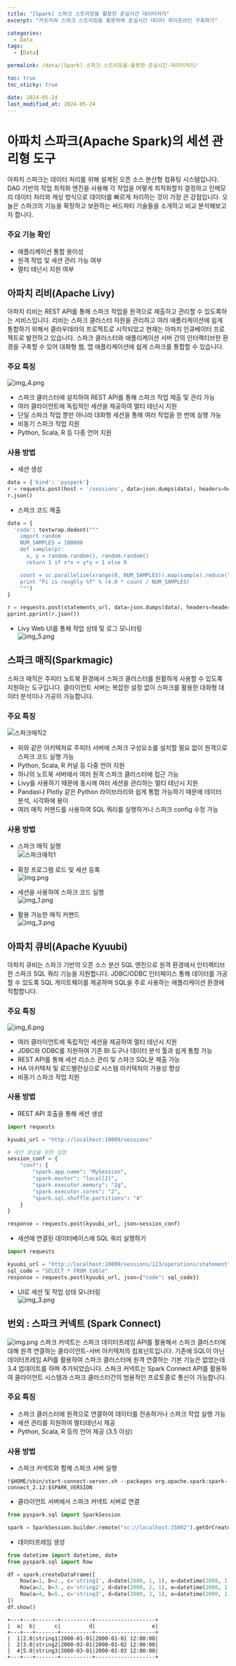 ```yaml
---
title: "[Spark] 스파크 스트리밍을 활용한 준실시간 데이터처리"
excerpt: "카프카와 스파크 스트리밍을 활용하여 준실시간 데이터 파이프라인 구축하기"

categories:
  - Data
tags:
  - [Data]

permalink: /data/[Spark]-스파크-스트리밍을-활용한-준실시간-데이터처리/

toc: true
toc_sticky: true

date: 2024-05-24
last_modified_at: 2024-05-24
---
```


# 아파치 스파크(Apache Spark)의 세션 관리형 도구
아파치 스파크는 데이터 처리를 위해 설계된 오픈 소스 분산형 컴퓨팅 시스템입니다. 
DAG 기반의 작업 최적화 엔진을 사용해 각 작업을 어떻게 최적화할지 결정하고 인메모리 데이터 처리와 캐싱 방식으로 데이터를 빠르게 처리하는 것이 가장 큰 강점입니다. 
오늘은 스파크의 기능을 확장하고 보완하는 써드파티 기술들을 소개하고 비교 분석해보고자 합니다.

### 주요 기능 확인
* 애플리케이션 통합 용이성
* 원격 작업 및 세션 관리 가능 여부
* 멀티 테넌시 지원 여부

## 아파치 리비(Apache Livy)
아파치 리비는 REST API를 통해 스파크 작업을 원격으로 제출하고 관리할 수 있도록하는 서비스입니다. 
리비는 스파크 클러스터 자원을 관리하고 여러 애플리케이션에 쉽게 통합하기 위해서 클라우데라의 프로젝트로 시작되었고 현재는 아파치 인큐베이터 프로젝트로 발전하고 있습니다. 
스파크 클러스터와 애플리케이션 서버 간의 인터랙티브한 환경을 구축할 수 있어 대화형 웹, 앱 애플리케이션에 쉽게 스파크를 통합할 수 있습니다. 

### 주요 특징
![img_4.png](/assets/images/2024-05-12-%5BSpark%5D-스파크-어플리케이션-실행-단계-이해하기/img_4.png)
* 스파크 클러스터에 설치하여 REST API를 통해 스파크 작업 제출 및 관리 가능
* 여러 클라이언트에 독립적인 세션을 제공하여 멀티 테넌시 지원
* 단일 스파크 작업 뿐만 아니라 대화형 세션을 통해 여러 작업을 한 번에 실행 가능
* 비동기 스파크 작업 지원
* Python, Scala, R 등 다중 언어 지원

### 사용 방법
* 세션 생성  

```python
data = {'kind': 'pyspark'}
r = requests.post(host + '/sessions', data=json.dumps(data), headers=headers)
r.json()
```

* 스파크 코드 제출  

```python
data = {
  'code': textwrap.dedent("""
    import random
    NUM_SAMPLES = 100000
    def sample(p):
      x, y = random.random(), random.random()
      return 1 if x*x + y*y < 1 else 0

    count = sc.parallelize(xrange(0, NUM_SAMPLES)).map(sample).reduce(lambda a, b: a + b)
    print "Pi is roughly %f" % (4.0 * count / NUM_SAMPLES)
    """)
}

r = requests.post(statements_url, data=json.dumps(data), headers=headers)
pprint.pprint(r.json())
```

* Livy Web UI를 통해 작업 상태 및 로그 모니터링  
![img_5.png](/assets/images/2024-05-12-%5BSpark%5D-스파크-어플리케이션-실행-단계-이해하기/img_5.png)


## 스파크 매직(Sparkmagic)
스파크 매직은 주피터 노트북 환경에서 스파크 클러스터를 원활하게 사용할 수 있도록 지원하는 도구입니다. 
클라이언트 서버는 복잡한 설정 없이 스파크를 활용한 대화형 데이터 분석이나 가공이 가능합니다.

### 주요 특징
![스파크매직2](/assets/images/2024-05-12-%5BSpark%5D-스파크-어플리케이션-실행-단계-이해하기/img2.png)
* 위와 같은 아키텍처로 주피터 서버에 스파크 구성요소를 설치할 필요 없이 원격으로 스파크 코드 실행 가능
* Python, Scala, R 커널 등 다중 언어 지원
* 하나의 노트북 서버에서 여러 원격 스파크 클러스터에 접근 가능
* Livy를 사용하기 때문에 동시에 여러 세션을 관리하는 멀티 테넌시 지원
* Pandas나 Plotly 같은 Python 라이브러리와 쉽게 통합 가능하기 때문에 데이터 분석, 시각화에 용이
* 여러 매직 커맨드를 사용하여 SQL 쿼리를 실행하거나 스파크 config 수정 가능

### 사용 방법
* 스파크 매직 실행  
![스파크매직1](/assets/images/2024-05-12-%5BSpark%5D-스파크-어플리케이션-실행-단계-이해하기/img.png)

* 확장 프로그램 로드 및 세션 등록  
![img.png](/assets/images/2024-05-12-%5BSpark%5D-스파크-어플리케이션-실행-단계-이해하기/img0.png)

* 세션을 사용하여 스파크 코드 실행  
![img_1.png](/assets/images/2024-05-12-%5BSpark%5D-스파크-어플리케이션-실행-단계-이해하기/img_1.png)

* 활용 가능한 매직 커맨드  
![img_3.png](/assets/images/2024-05-12-%5BSpark%5D-스파크-어플리케이션-실행-단계-이해하기/img_3.png)


## 아파치 큐비(Apache Kyuubi)
아파치 큐비는 스파크 기반의 오픈 소스 분산 SQL 엔진으로 원격 환경에서 인터랙티브한 스파크 SQL 쿼리 기능을 지원합니다. 
JDBC/ODBC 인터페이스 통해 데이터를 가공할 수 있도록 SQL 게이트웨이를 제공하며 SQL을 주로 사용하는 애플리케이션 환경에 적합합니다. 

### 주요 특징
![img_6.png](/assets/images/2024-05-12-%5BSpark%5D-스파크-어플리케이션-실행-단계-이해하기/img_6.png)
* 여러 클라이언트에 독립적인 세션을 제공하여 멀티 테넌시 지원
* JDBC와 ODBC를 지원하여 기존 BI 도구나 데이터 분석 툴과 쉽게 통합 가능
* REST API를 통해 세션 리소스 관리 및 스파크 SQL문 제출 가능
* HA 아키텍처 및 로드밸런싱으로 시스템 아키텍처의 가용성 향상 
* 비동기 스파크 작업 지원

### 사용 방법
* REST API 호출을 통해 세션 생성  

```python
import requests

kyuubi_url = "http://localhost:10009/sessions"

# 세션 생성을 위한 설정
session_conf = {
    "conf": {
        "spark.app.name": "MySession",
        "spark.master": "local[2]",
        "spark.executor.memory": "2g",
        "spark.executor.cores": "2",
        "spark.sql.shuffle.partitions": "4"
    }
}

response = requests.post(kyuubi_url, json=session_conf)
```

* 세션에 연결된 데이터베이스에 SQL 쿼리 실행하기  

```python
import requests

kyuubi_url = "http://localhost:10009/sessions/123/operations/statement"
sql_code = "SELECT * FROM table"
response = requests.post(kyuubi_url, json={"code": sql_code})
```

* UI로 세션 및 작업 상태 모니터링  
![img_3.png](/assets/images/2024-05-12-%5BSpark%5D-스파크-어플리케이션-실행-단계-이해하기/큐비4.png)


## 번외 : 스파크 커넥트 (Spark Connect)
![img.png](/assets/images/2024-05-12-%5BSpark%5D-스파크-어플리케이션-실행-단계-이해하기/스파크%20커넥트.png)
스파크 커넥트는 스파크 데이터프레임 API를 활용해서 스파크 클러스터에 대해 원격 연결하는 클라이언트-서버 아키텍처의 컴포넌트입니다. 
기존에 SQL이 아닌 데이터프레임 API를 활용하여 스파크 클러스터에 원격 연결하는 기본 기능은 없었는데 3.4 업데이트를 하며 추가되었습니다. 
스파크 커넥트는 Spark Connect API를 활용하여 클라이언트 시스템과 스파크 클러스터간의 범용적인 프로토콜로 통신이 가능합니다. 


### 주요 특징
* 스파크 클러스터에 원격으로 연결하여 데이터를 전송하거나 스파크 작업 실행 가능
* 세션 관리를 지원하여 멀티테넌시 제공
* Python, Scala, R 등의 언어 제공 (3.5 이상)


### 사용 방법
* 스파크 커넥트와 함께 스파크 서버 실행

```
!$HOME/sbin/start-connect-server.sh --packages org.apache.spark:spark-connect_2.12:$SPARK_VERSION
```

* 클라이언트 서버에서 스파크 커넥트 서버로 연결  

```python
from pyspark.sql import SparkSession

spark = SparkSession.builder.remote("sc://localhost:15002").getOrCreate()
```

* 데이터프레임 생성

```python
from datetime import datetime, date
from pyspark.sql import Row

df = spark.createDataFrame([
    Row(a=1, b=2., c='string1', d=date(2000, 1, 1), e=datetime(2000, 1, 1, 12, 0)),
    Row(a=2, b=3., c='string2', d=date(2000, 2, 1), e=datetime(2000, 1, 2, 12, 0)),
    Row(a=4, b=5., c='string3', d=date(2000, 3, 1), e=datetime(2000, 1, 3, 12, 0))
])
df.show()
```

```
+---+---+-------+----------+-------------------+
|  a|  b|      c|         d|                  e|
+---+---+-------+----------+-------------------+
|  1|2.0|string1|2000-01-01|2000-01-01 12:00:00|
|  2|3.0|string2|2000-02-01|2000-01-02 12:00:00|
|  4|5.0|string3|2000-03-01|2000-01-03 12:00:00|
+---+---+-------+----------+-------------------+

```
